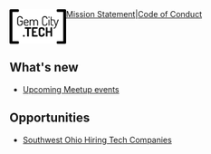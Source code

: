 

<span style="display: flex;">
  <img src="GCTSquareWhiteForeground.png" alt="GemCity TECH logo" style="width: 100px;" /> 
  <a href="./MissionStatement">Mission Statement</a> |
  <a href="./CodeOfConduct">Code of Conduct</a> 
</span>

## What's new
  - [Upcoming Meetup events](https://www.meetup.com/gem-city-tech/events/calendar/)

## Opportunities
  - [Southwest Ohio Hiring Tech Companies](https://docs.google.com/document/d/1LrXH8y7deTrxpOxs2pGrwvXUVVNNvMtSPJqStEllQNE/edit)
